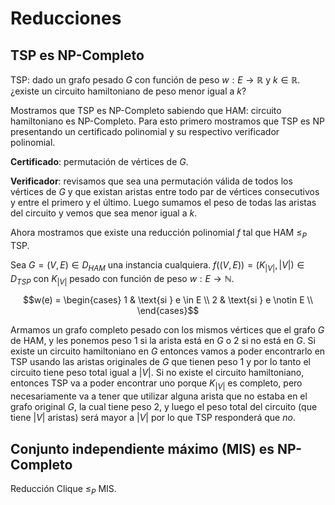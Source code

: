 # Reducciones

## TSP es NP-Completo

TSP: dado un grafo pesado $G$ con función de peso $w:E \rightarrow \mathbb{R}$ y $k \in \mathbb{R}$. ¿existe un circuito hamiltoniano de peso menor igual a $k$?

Mostramos que TSP es NP-Completo sabiendo que HAM: circuito hamiltoniano es NP-Completo. Para esto primero mostramos que TSP es NP presentando un certificado polinomial y su respectivo verificador polinomial.

**Certificado**: permutación de vértices de $G$.

**Verificador**: revisamos que sea una permutación válida de todos los vértices de $G$ y que existan aristas entre todo par de vértices consecutivos y entre el primero y el último. Luego sumamos el peso de todas las aristas del circuito y vemos que sea menor igual a $k$.

Ahora mostramos que existe una reducción polinomial $f$ tal que HAM $\leq_P$ TSP.

Sea $G=(V,E) \in D_{HAM}$ una instancia cualquiera. $f((V,E)) = (K_{|V|}, |V|) \in D_{TSP}$ con $K_{|V|}$ pesado con función de peso $w:E \rightarrow \mathbb{N}$.

$$w(e) = \begin{cases}
1 & \text{si } e \in E \\
2 & \text{si } e \notin E \\
\end{cases}$$

Armamos un grafo completo pesado con los mismos vértices que el grafo $G$ de HAM, y les ponemos peso 1 si la arista está en $G$ o 2 si no está en $G$. Si existe un circuito hamiltoniano en $G$ entonces vamos a poder encontrarlo en TSP usando las aristas originales de $G$ que tienen peso 1 y por lo tanto el circuito tiene peso total igual a $|V|$. Si no existe el circuito hamiltoniano, entonces TSP va a poder encontrar uno porque $K_{|V|}$ es completo, pero necesariamente va a tener que utilizar alguna arista que no estaba en el grafo original $G$, la cual tiene peso 2, y luego el peso total del circuito (que tiene $|V|$ aristas) será mayor a $|V|$ por lo que TSP responderá que *no*.

## Conjunto independiente máximo (MIS) es NP-Completo

Reducción Clique $\leq_P$ MIS.
